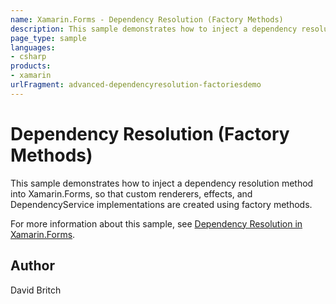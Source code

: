 ```yaml
---
name: Xamarin.Forms - Dependency Resolution (Factory Methods)
description: This sample demonstrates how to inject a dependency resolution method into Xamarin.Forms, so that custom renderers, effects, and DependencyService...
page_type: sample
languages:
- csharp
products:
- xamarin
urlFragment: advanced-dependencyresolution-factoriesdemo
---
```


# Dependency Resolution (Factory Methods)

This sample demonstrates how to inject a dependency resolution method into Xamarin.Forms, so that custom renderers, effects, and DependencyService implementations are created using factory methods.

For more information about this sample, see [Dependency Resolution in Xamarin.Forms](https://docs.microsoft.com/xamarin/xamarin-forms/internals/dependency-injection).

## Author

David Britch

